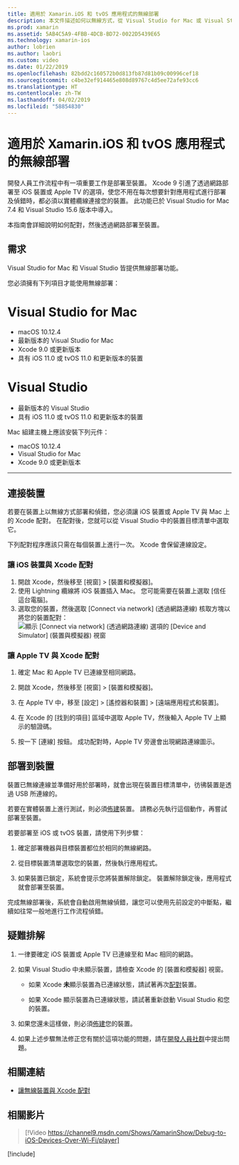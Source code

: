 ```yaml
---
title: 適用於 Xamarin.iOS 和 tvOS 應用程式的無線部署
description: 本文件描述如何以無線方式，從 Visual Studio for Mac 或 Visual Studio 2019 將 Xamarin.iOS 應用程式部署到 iOS 裝置。
ms.prod: xamarin
ms.assetid: 5AB4C5A9-4FBB-4DCB-BD72-0022D5439E65
ms.technology: xamarin-ios
author: lobrien
ms.author: laobri
ms.custom: video
ms.date: 01/22/2019
ms.openlocfilehash: 82bdd2c160572b0d813fb87d81b09c00996cef18
ms.sourcegitcommit: c4be32ef914465e808d89767c4d5ee72afe93cc6
ms.translationtype: HT
ms.contentlocale: zh-TW
ms.lasthandoff: 04/02/2019
ms.locfileid: "58854830"
---
```

# <a name="wireless-deployment-for-xamarinios-and-tvos-apps"></a>適用於 Xamarin.iOS 和 tvOS 應用程式的無線部署

開發人員工作流程中有一項重要工作是部署至裝置。 Xcode 9 引進了透過網路部署至 iOS 裝置或 Apple TV 的選項，使您不用在每次想要針對應用程式進行部署及偵錯時，都必須以實體纜線連接您的裝置。 此功能已於 Visual Studio for Mac 7.4 和 Visual Studio 15.6 版本中導入。

本指南會詳細說明如何配對，然後透過網路部署至裝置。

## <a name="requirements"></a>需求

Visual Studio for Mac 和 Visual Studio 皆提供無線部署功能。

您必須擁有下列項目才能使用無線部署：

# [<a name="visual-studio-for-mac"></a>Visual Studio for Mac](#tab/macos)

- macOS 10.12.4
- 最新版本的 Visual Studio for Mac
- Xcode 9.0 或更新版本
- 具有 iOS 11.0 或 tvOS 11.0 和更新版本的裝置

# [<a name="visual-studio"></a>Visual Studio](#tab/windows)

- 最新版本的 Visual Studio
- 具有 iOS 11.0 或 tvOS 11.0 和更新版本的裝置

Mac 組建主機上應該安裝下列元件：

- macOS 10.12.4
- Visual Studio for Mac
- Xcode 9.0 或更新版本

-----

## <a name="connecting-a-device"></a>連接裝置

若要在裝置上以無線方式部署和偵錯，您必須讓 iOS 裝置或 Apple TV 與 Mac 上的 Xcode 配對。 在配對後，您就可以從 Visual Studio 中的裝置目標清單中選取它。 

下列配對程序應該只需在每個裝置上進行一次。 Xcode 會保留連線設定。

<a name="pair" />

### <a name="pairing-an-ios-device-with-xcode"></a>讓 iOS 裝置與 Xcode 配對

1. 開啟 Xcode，然後移至 [視窗] > [裝置和模擬器]。
2. 使用 Lightning 纜線將 iOS 裝置插入 Mac。 您可能需要在裝置上選取 [信任這台電腦]。
3. 選取您的裝置，然後選取 [Connect via network] \(透過網路連線\) 核取方塊以將您的裝置配對：![顯示 [Connect via network] \(透過網路連線\) 選項的 [Device and Simulator] \(裝置與模擬器\) 視窗](wireless-deployment-images/image2.png)

### <a name="pairing-an-apple-tv-with-xcode"></a>讓 Apple TV 與 Xcode 配對

1. 確定 Mac 和 Apple TV 已連線至相同網路。

2. 開啟 Xcode，然後移至 [視窗] > [裝置和模擬器]。

3. 在 Apple TV 中，移至 [設定] > [遙控器和裝置] > [遠端應用程式和裝置]。

4. 在 Xcode 的 [找到的項目] 區域中選取 Apple TV，然後輸入 Apple TV 上顯示的驗證碼。

5. 按一下 [連線] 按鈕。 成功配對時，Apple TV 旁邊會出現網路連線圖示。

## <a name="deploy-to-a-device"></a>部署到裝置

裝置已無線連線並準備好用於部署時，就會出現在裝置目標清單中，彷彿裝置是透過 USB 所連線的。

若要在實體裝置上進行測試，則必須[佈建](~/ios/get-started/installation/device-provisioning/index.md)裝置。 請務必先執行這個動作，再嘗試部署至裝置。 

若要部署至 iOS 或 tvOS 裝置，請使用下列步驟：

1. 確定部署機器與目標裝置都位於相同的無線網路。 

2. 從目標裝置清單選取您的裝置，然後執行應用程式。

2. 如果裝置已鎖定，系統會提示您將裝置解除鎖定。 裝置解除鎖定後，應用程式就會部署至裝置。

完成無線部署後，系統會自動啟用無線偵錯，讓您可以使用先前設定的中斷點，繼續如往常一般地進行工作流程偵錯。

## <a name="troubleshooting"></a>疑難排解

1. 一律要確定 iOS 裝置或 Apple TV 已連線至和 Mac 相同的網路。

2. 如果 Visual Studio 中未顯示裝置，請檢查 Xcode 的 [裝置和模擬器] 視窗。 

    * 如果 Xcode **未**顯示裝置為已連線狀態，請試著再次[配對](#pair)裝置。

    * 如果 Xcode 顯示裝置為已連線狀態，請試著重新啟動 Visual Studio 和您的裝置。

3. 如果您還未這樣做，則必須[佈建](~/ios/get-started/installation/device-provisioning/index.md)您的裝置。

4. 如果上述步驟無法修正您有關於這項功能的問題，請在[開發人員社群](https://developercommunity.visualstudio.com/spaces/41/index.html)中提出問題。

## <a name="related-links"></a>相關連結

- [讓無線裝置與 Xcode 配對](https://help.apple.com/xcode/mac/9.0/index.html?localePath=en.lproj#/devbc48d1bad)

## <a name="related-video"></a>相關影片

> [!Video https://channel9.msdn.com/Shows/XamarinShow/Debug-to-iOS-Devices-Over-Wi-Fi/player]

[!include[](~/essentials/includes/xamarin-show-essentials.md)]
